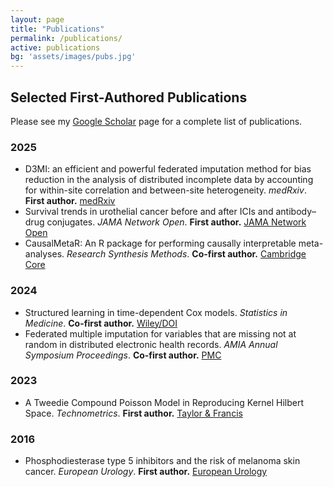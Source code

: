 ```yaml
---
layout: page
title: "Publications"
permalink: /publications/
active: publications
bg: 'assets/images/pubs.jpg'
---
```


## Selected First-Authored Publications

Please see my <a href="https://scholar.google.ca/citations?hl=en&user=zNERKo8AAAAJ">Google Scholar</a> page for a complete list of publications.

### 2025
- D3MI: an efficient and powerful federated imputation method for bias reduction in the analysis of distributed incomplete data by accounting for within-site correlation and between-site heterogeneity. *medRxiv*. **First author.** [medRxiv](https://www.medrxiv.org/content/10.1101/2025.05.08.25327224v1)  
- Survival trends in urothelial cancer before and after ICIs and antibody–drug conjugates. *JAMA Network Open*. **First author.** [JAMA Network Open](https://jamanetwork.com/journals/jamanetworkopen/fullarticle/2836173)  
- CausalMetaR: An R package for performing causally interpretable meta-analyses. *Research Synthesis Methods*. **Co-first author.** [Cambridge Core](https://www.cambridge.org/core/journals/research-synthesis-methods/article/causalmetar-an-r-package-for-performing-causally-interpretable-metaanalyses/BE913F0A55379678E1BD1AD29F95B726)

### 2024
- Structured learning in time-dependent Cox models. *Statistics in Medicine*. **Co-first author.** [Wiley/DOI](https://doi.org/10.1002/sim.10116)  
- Federated multiple imputation for variables that are missing not at random in distributed electronic health records. *AMIA Annual Symposium Proceedings*. **Co-first author.** [PMC](https://pmc.ncbi.nlm.nih.gov/articles/PMC12099382/)

### 2023
- A Tweedie Compound Poisson Model in Reproducing Kernel Hilbert Space. *Technometrics*. **First author.** [Taylor & Francis](https://www.tandfonline.com/doi/abs/10.1080/00401706.2022.2156615)

### 2016
- Phosphodiesterase type 5 inhibitors and the risk of melanoma skin cancer. *European Urology*. **First author.** [European Urology](https://www.europeanurology.com/article/S0302-2838%2816%2930145-2/fulltext)